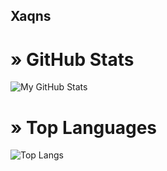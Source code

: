 ## **Xaqns**

# » GitHub Stats
![My GitHub Stats](https://github-readme-stats.vercel.app/api?username=xaqns&show_icons=true&theme=radical)

# » Top Languages
![Top Langs](https://github-readme-stats.vercel.app/api/top-langs/?username=xaqns&layout=compact&theme=radical)
